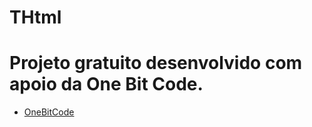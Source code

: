# THtml

# Projeto gratuito desenvolvido com apoio da One Bit Code.
- [OneBitCode](https://pro.onebitcode.com/)
